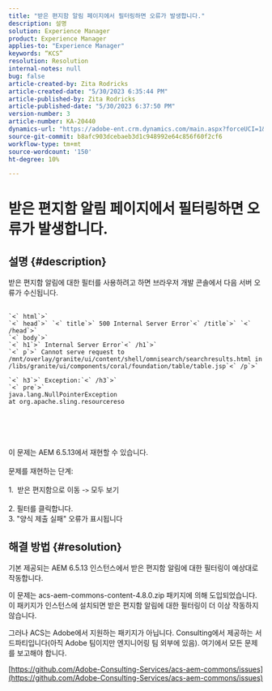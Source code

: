 ```yaml
---
title: "받은 편지함 알림 페이지에서 필터링하면 오류가 발생합니다."
description: 설명
solution: Experience Manager
product: Experience Manager
applies-to: "Experience Manager"
keywords: “KCS”
resolution: Resolution
internal-notes: null
bug: false
article-created-by: Zita Rodricks
article-created-date: "5/30/2023 6:35:44 PM"
article-published-by: Zita Rodricks
article-published-date: "5/30/2023 6:37:50 PM"
version-number: 3
article-number: KA-20440
dynamics-url: "https://adobe-ent.crm.dynamics.com/main.aspx?forceUCI=1&pagetype=entityrecord&etn=knowledgearticle&id=3e0c7fc7-18ff-ed11-8f6e-6045bd0063aa"
source-git-commit: b8afc903dcebaeb3d1c948992e64c856f60f2cf6
workflow-type: tm+mt
source-wordcount: '150'
ht-degree: 10%

---
```


# 받은 편지함 알림 페이지에서 필터링하면 오류가 발생합니다.

## 설명 {#description}

받은 편지함 알림에 대한 필터를 사용하려고 하면 브라우저 개발 콘솔에서 다음 서버 오류가 수신됩니다.<br><br>

```
`<` html`>` 
`<` head`>` `<` title`>` 500 Internal Server Error`<` /title`>` `<` /head`>` 
`<` body`>` 
`<` h1`>` Internal Server Error`<` /h1`>` 
`<` p`>` Cannot serve request to /mnt/overlay/granite/ui/content/shell/omnisearch/searchresults.html in /libs/granite/ui/components/coral/foundation/table/table.jsp`<` /p`>` 

`<` h3`>` Exception:`<` /h3`>` 
`<` pre`>` 
java.lang.NullPointerException
at org.apache.sling.resourcereso
```

<br><br> <br><br>이 문제는 AEM 6.5.13에서 재현할 수 있습니다.<br><br>문제를 재현하는 단계:<br><br>1.  받은 편지함으로 이동 -`>`  모두 보기<br><br>2. 필터를 클릭합니다. 
<br>3. &quot;양식 제출 실패&quot; 오류가 표시됩니다

## 해결 방법 {#resolution}


기본 제공되는 AEM 6.5.13 인스턴스에서 받은 편지함 알림에 대한 필터링이 예상대로 작동합니다.

이 문제는 acs-aem-commons-content-4.8.0.zip 패키지에 의해 도입되었습니다. 이 패키지가 인스턴스에 설치되면 받은 편지함 알림에 대한 필터링이 더 이상 작동하지 않습니다.

그러나 ACS는 Adobe에서 지원하는 패키지가 아닙니다. Consulting에서 제공하는 서드파티입니다(아직 Adobe 팀이지만 엔지니어링 팀 외부에 있음). 여기에서 모든 문제를 보고해야 합니다.



[https://github.com/Adobe-Consulting-Services/acs-aem-commons/issues](https://github.com/Adobe-Consulting-Services/acs-aem-commons/issues)
